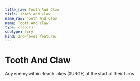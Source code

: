 ```yaml
---
title_raw: Tooth And Claw
title: Tooth And Claw
name_raw: Tooth And Claw
name: Tooth And Claw
type: classes
subtype: fury
kind: 2nd-level features
---
```


# Tooth And Claw

Any enemy within Reach takes (SURGE) at the start of their turns.
